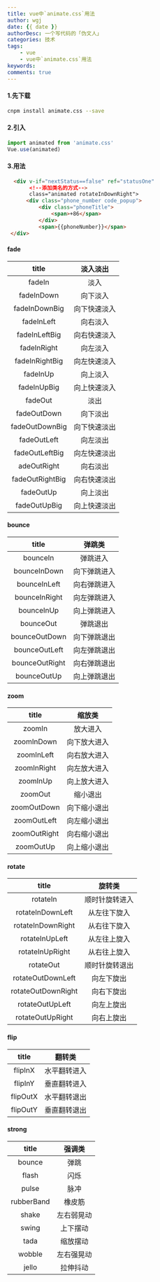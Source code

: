 ```yaml
---
title: vue中`animate.css`用法
author: wgj
date: {{ date }}
authorDesc: 一个写代码的「伪文人」
categories: 技术
tags:
    - vue
    - vue中`animate.css`用法
keywords:
comments: true 
---
```


#### 1.先下载

```bash
cnpm install animate.css --save
```
<!-- more -->
#### 2.引入

```js
import animated from 'animate.css' 
Vue.use(animated)

```

#### 3.用法

```html
  <div v-if="nextStatus==false" ref="statusOne"
       <!--添加类名的方式-->
       class="animated rotateInDownRight">
      <div class="phone_number code_popup">
          <div class="phoneTitle">
              <span>+86</span>
          </div>
          <span>{{phoneNumber}}</span>
 </div>
```

#### fade

|      title      |   淡入淡出   |
| :-------------: | :----------: |
|     fadeIn      |     淡入     |
|   fadeInDown    |   向下淡入   |
|  fadeInDownBig  | 向下快速淡入 |
|   fadeInLeft    |   向右淡入   |
|  fadeInLeftBig  | 向右快速淡入 |
|   fadeInRight   |   向左淡入   |
| fadeInRightBig  | 向左快速淡入 |
|    fadeInUp     |   向上淡入   |
|   fadeInUpBig   | 向上快速淡入 |
|     fadeOut     |     淡出     |
|   fadeOutDown   |   向下淡出   |
| fadeOutDownBig  | 向下快速淡出 |
|   fadeOutLeft   |   向左淡出   |
| fadeOutLeftBig  | 向左快速淡出 |
|   adeOutRight   |   向右淡出   |
| fadeOutRightBig | 向右快速淡出 |
|    fadeOutUp    |   向上淡出   |
|  fadeOutUpBig   | 向上快速淡出 |

#### bounce

|     title      |    弹跳类    |
| :------------: | :----------: |
|    bounceIn    |   弹跳进入   |
|  bounceInDown  | 向下弹跳进入 |
|  bounceInLeft  | 向右弹跳进入 |
| bounceInRight  | 向左弹跳进入 |
|   bounceInUp   | 向上弹跳进入 |
|   bounceOut    |   弹跳退出   |
| bounceOutDown  | 向下弹跳退出 |
| bounceOutLeft  | 向左弹跳退出 |
| bounceOutRight | 向右弹跳退出 |
|  bounceOutUp   | 向上弹跳退出 |

#### zoom

|    title     |    缩放类    |
| :----------: | :----------: |
|    zoomIn    |   放大进入   |
|  zoomInDown  | 向下放大进入 |
|  zoomInLeft  | 向右放大进入 |
| zoomInRight  | 向左放大进入 |
|   zoomInUp   | 向上放大进入 |
|   zoomOut    |   缩小退出   |
| zoomOutDown  | 向下缩小退出 |
| zoomOutLeft  | 向左缩小退出 |
| zoomOutRight | 向右缩小退出 |
|  zoomOutUp   | 向上缩小退出 |

#### rotate

|       title        |     旋转类     |
| :----------------: | :------------: |
|      rotateIn      | 顺时针旋转进入 |
|  rotateInDownLeft  |  从左往下旋入  |
| rotateInDownRight  |  从右往下旋入  |
|   rotateInUpLeft   |  从左往上旋入  |
|  rotateInUpRight   |  从右往上旋入  |
|     rotateOut      | 顺时针旋转退出 |
| rotateOutDownLeft  |   向左下旋出   |
| rotateOutDownRight |   向右下旋出   |
|  rotateOutUpLeft   |   向左上旋出   |
|  rotateOutUpRight  |   向右上旋出   |

#### flip

|  title   |    翻转类    |
| :------: | :----------: |
| flipInX  | 水平翻转进入 |
| flipInY  | 垂直翻转进入 |
| flipOutX | 水平翻转退出 |
| flipOutY | 垂直翻转退出 |

#### strong

|   title    |   强调类   |
| :--------: | :--------: |
|   bounce   |    弹跳    |
|   flash    |    闪烁    |
|   pulse    |    脉冲    |
| rubberBand |   橡皮筋   |
|   shake    | 左右弱晃动 |
|   swing    |  上下摆动  |
|    tada    |  缩放摆动  |
|   wobble   | 左右强晃动 |
|   jello    |  拉伸抖动  |

